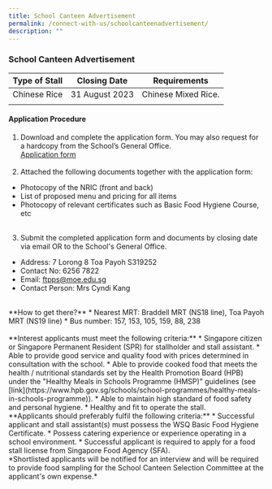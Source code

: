 ```yaml
---
title: School Canteen Advertisement
permalink: /connect-with-us/schoolcanteenadvertisement/
description: ""
---
```

### School Canteen Advertisement

| Type of Stall | Closing Date | Requirements |
| -------- | -------- | -------- |
| Chinese Rice     | 31 August 2023     | Chinese Mixed Rice.    |
| |  | |

#### **Application Procedure**
1. Download and complete the application form. You may also request for a hardcopy from the School’s General Office.<br>
[Application form](/files/CONNECT%20with%20Us/School%20Advertisement/appcanteenstallexistingsch.pdf)
<br><br>
2. Attached the following documents together with the application form:
* Photocopy of the NRIC (front and back)
* List of proposed menu and pricing for all items
* Photocopy of relevant certificates such as Basic Food Hygiene Course, etc
<br><br>
3. Submit the completed application form and documents by closing date via email OR to the School's General Office.
* Address: 7 Lorong 8 Toa Payoh S319252
* Contact No: 6256 7822
* Email: ftpps@moe.edu.sg
* Contact Person: Mrs Cyndi Kang  
<br>
**How to get there?**
* Nearest MRT: Braddell MRT (NS18 line), Toa Payoh MRT (NS19 line) 
* Bus number: 157, 153, 105, 159, 88, 238
<br><br>
**Interest applicants must meet the following criteria:**
* Singapore citizen or Singapore Permanent Resident (SPR) for stallholder and stall assistant.
* Able to provide good service and quality food with prices determined in consultation with the school.
* Able to provide cooked food that meets the health / nutritional standards set by the Health Promotion Board (HPB) under the "Healthy Meals in Schools Programme (HMSP)" guidelines (see [link](https://www.hpb.gov.sg/schools/school-programmes/healthy-meals-in-schools-programme)).
* Able to maintain high standard of food safety and personal hygiene.
* Healthy and fit to operate the stall.
<br>
**Applicants should preferably fulfil the following criteria:**
* Successful applicant and stall assistant(s) must possess the WSQ Basic Food Hygiene Certificate.
* Possess catering experience or experience operating in a school environment.
* Successful applicant is required to apply for a food stall license from Singapore Food Agency (SFA). 
<br>
*Shortlisted applicants will be notified for an interview and will be required to provide food sampling for the School Canteen Selection Committee at the applicant's own expense.*

